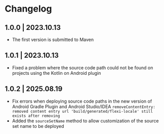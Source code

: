 # Changelog

## 1.0.0 | 2023.10.13

- The first version is submitted to Maven

## 1.0.1 | 2023.10.13

- Fixed a problem where the source code path could not be found on projects using the Kotlin on Android plugin

## 1.0.2 | 2025.08.19

- Fix errors when deploying source code paths in the new version of Android Gradle Plugin and Android Studio/IDEA
  `removeContentEntry: removed content entry url 'build/generated/flexi-locale' still exists after removing`
- Added the `sourceSetName` method to allow customization of the source set name to be deployed